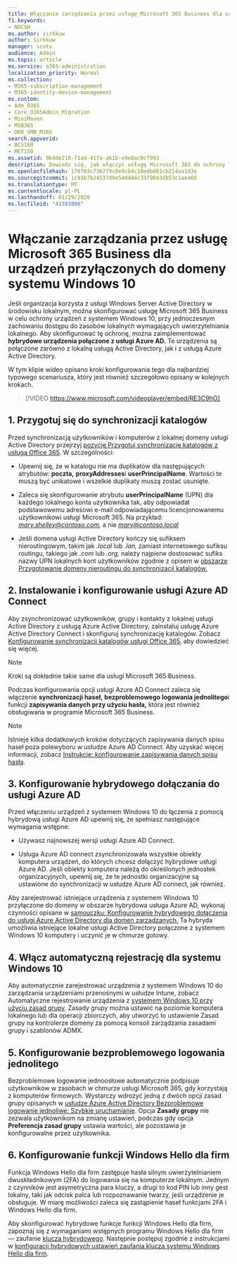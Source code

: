 ```yaml
---
title: Włączanie zarządzania przez usługę Microsoft 365 Business dla urządzeń przyłączonych do domeny systemu Windows 10
f1.keywords:
- NOCSH
ms.author: sirkkuw
author: Sirkkuw
manager: scotv
audience: Admin
ms.topic: article
ms.service: o365-administration
localization_priority: Normal
ms.collection:
- M365-subscription-management
- M365-identity-device-management
ms.custom:
- Adm_O365
- Core_O365Admin_Migration
- MiniMaven
- MSB365
- OKR_SMB_M365
search.appverid:
- BCS160
- MET150
ms.assetid: 9b4de218-f1ad-41fa-a61b-e9e8ac0cf993
description: Dowiedz się, jak włączyć usługę Microsoft 365 do ochrony lokalnych urządzeń z systemem Windows 10 przyłączonych do usługi Active Directory.
ms.openlocfilehash: 170703c7367f9c0e9cb4c10edbd81cb214aa1d3e
ms.sourcegitcommit: 1c91b7b24537d0e54d484c3379043db53c1aea65
ms.translationtype: MT
ms.contentlocale: pl-PL
ms.lasthandoff: 01/29/2020
ms.locfileid: "41593806"
---
```

# <a name="enable-domain-joined-windows-10-devices-to-be-managed-by-microsoft-365-business"></a>Włączanie zarządzania przez usługę Microsoft 365 Business dla urządzeń przyłączonych do domeny systemu Windows 10

Jeśli organizacja korzysta z usługi Windows Server Active Directory w środowisku lokalnym, można skonfigurować usługę Microsoft 365 Business w celu ochrony urządzeń z systemem Windows 10, przy jednoczesnym zachowaniu dostępu do zasobów lokalnych wymagających uwierzytelniania lokalnego.
Aby skonfigurować tę ochronę, można zaimplementować **hybrydowe urządzenia połączone z usługi Azure AD.** Te urządzenia są połączone zarówno z lokalną usługą Active Directory, jak i z usługą Azure Active Directory.

W tym klipie wideo opisano kroki konfigurowania tego dla najbardziej typowego scenariusza, który jest również szczegółowo opisany w kolejnych krokach.

> [!VIDEO https://www.microsoft.com/videoplayer/embed/RE3C9hO]
  

## <a name="1-prepare-for-directory-synchronization"></a>1. Przygotuj się do synchronizacji katalogów 

Przed synchronizacją użytkowników i komputerów z lokalnej domeny usługi Active Directory przejrzyj [pozycję Przygotuj synchronizację katalogów z usługą Office 365](https://docs.microsoft.com/office365/enterprise/prepare-for-directory-synchronization). W szczególności:

   - Upewnij się, że w katalogu nie ma duplikatów dla następujących atrybutów: **poczta,** **proxyAddresses**i **userPrincipalName**. Wartości te muszą być unikatowe i wszelkie duplikaty muszą zostać usunięte.
   
   - Zaleca się skonfigurowanie atrybutu **userPrincipalName** (UPN) dla każdego lokalnego konta użytkownika tak, aby odpowiadał podstawowemu adresowi e-mail odpowiadającemu licencjonowanemu użytkownikowi usługi Microsoft 365. Na przykład: *mary.shelley@contoso.com,* a nie *mary@contoso.local*
   
   - Jeśli domena usługi Active Directory kończy się sufiksem nieroutingowym, takim jak *.local* lub *.lan,* zamiast internetowego sufiksu routingu, takiego jak *.com* lub *.org,* należy najpierw dostosować sufiks nazwy UPN lokalnych kont użytkowników zgodnie z opisem w [obszarze Przygotowanie domeny nieroutingu do synchronizacji katalogów.](https://docs.microsoft.com/office365/enterprise/prepare-a-non-routable-domain-for-directory-synchronization) 

## <a name="2-install-and-configure-azure-ad-connect"></a>2. Instalowanie i konfigurowanie usługi Azure AD Connect

Aby zsynchronizować użytkowników, grupy i kontakty z lokalnej usługi Active Directory z usługą Azure Active Directory, zainstaluj usługę Azure Active Directory Connect i skonfiguruj synchronizację katalogów. Zobacz [Konfigurowanie synchronizacji katalogów usługi Office 365,](https://support.office.com/article/1b3b5318-6977-42ed-b5c7-96fa74b08846) aby dowiedzieć się więcej.

> [!NOTE]
> Kroki są dokładnie takie same dla usługi Microsoft 365 Business. 

Podczas konfigurowania opcji usługi Azure AD Connect zaleca się włączenie **synchronizacji haseł,** **bezproblemowego logowania jednolitego**i funkcji **zapisywania danych przy użyciu hasła,** która jest również obsługiwana w programie Microsoft 365 Business.

> [!NOTE]
> Istnieje kilka dodatkowych kroków dotyczących zapisywania danych spisu haseł poza polewyboru w usłudze Azure AD Connect. Aby uzyskać więcej informacji, zobacz [Instrukcje: konfigurowanie zapisywania danych spisu hasła](https://docs.microsoft.com/azure/active-directory/authentication/howto-sspr-writeback). 

## <a name="3-configure-hybrid-azure-ad-join"></a>3. Konfigurowanie hybrydowego dołączania do usługi Azure AD

Przed włączeniu urządzeń z systemem Windows 10 do łączenia z pomocą hybrydową usługi Azure AD upewnij się, że spełniasz następujące wymagania wstępne:

   - Używasz najnowszej wersji usługi Azure AD Connect.

   - Usługa Azure AD connect zsynchronizowała wszystkie obiekty komputera urządzeń, do których chcesz dołączyć hybrydowe usługi Azure AD. Jeśli obiekty komputera należą do określonych jednostek organizacyjnych, upewnij się, że te jednostki organizacyjne są ustawione do synchronizacji w usłudze Azure AD connect, jak również.

Aby zarejestrować istniejące urządzenia z systemem Windows 10 przyłączone do domeny w obszarze hybrydowa usługa Azure AD, wykonaj czynności opisane w [samouczku: Konfigurowanie hybrydowego dołączenia do usługi Azure Active Directory dla domen zarządzanych.](https://docs.microsoft.com/azure/active-directory/devices/hybrid-azuread-join-managed-domains#configure-hybrid-azure-ad-join) Ta hybryda umożliwia istniejące lokalne usługi Active Directory połączone z systemem Windows 10 komputery i uczynić je w chmurze gotowy.
    
## <a name="4-enable-automatic-enrollment-for-windows-10"></a>4. Włącz automatyczną rejestrację dla systemu Windows 10

 Aby automatycznie zarejestrować urządzenia z systemem Windows 10 do zarządzania urządzeniami przenośnymi w usłudze Intune, zobacz Automatyczne rejestrowanie urządzenia z [systemem Windows 10 przy użyciu zasad grupy](https://docs.microsoft.com/windows/client-management/mdm/enroll-a-windows-10-device-automatically-using-group-policy). Zasady grupy można ustawić na poziomie komputera lokalnego lub dla operacji zbiorczych, aby utworzyć to ustawienie Zasad grupy na kontrolerze domeny za pomocą konsoli zarządzania zasadami grupy i szablonów ADMX.

## <a name="5-configure-seamless-single-sign-on"></a>5. Konfigurowanie bezproblemowego logowania jednolitego

  Bezproblemowe logowanie jednoosłowe automatycznie podpisuje użytkowników w zasobach w chmurze usługi Microsoft 365, gdy korzystają z komputerów firmowych. Wystarczy wdrożyć jedną z dwóch opcji zasad grupy opisanych w [usłudze Azure Active Directory Bezproblemowe logowanie jednoliwe: Szybkie uruchamianie](https://docs.microsoft.com/azure/active-directory/hybrid/how-to-connect-sso-quick-start#step-2-enable-the-feature). Opcja **Zasady grupy** nie zezwala użytkownikom na zmianę ustawień, podczas gdy opcja **Preferencja zasad grupy** ustawia wartości, ale pozostawia je konfigurowalne przez użytkownika.

## <a name="6-set-up-windows-hello-for-business"></a>6. Konfigurowanie funkcji Windows Hello dla firm

 Funkcja Windows Hello dla firm zastępuje hasła silnym uwierzytelnianiem dwuskładnikowym (2FA) do logowania się na komputerze lokalnym. Jednym z czynników jest asymetryczna para kluczy, a drugi to kod PIN lub inny gest lokalny, taki jak odcisk palca lub rozpoznawanie twarzy, jeśli urządzenie je obsługuje. W miarę możliwości zaleca się zastąpienie haseł funkcjami 2FA i Windows Hello dla firm.

Aby skonfigurować hybrydowe funkcje funkcji Windows Hello dla firm, zapoznaj się z wymaganiami wstępnych programu Windows Hello dla firm — zaufanie [klucza hybrydowego](https://docs.microsoft.com/windows/security/identity-protection/hello-for-business/hello-hybrid-key-trust-prereqs). Następnie postępuj zgodnie z instrukcjami w [konfiguracji hybrydowych ustawień zaufania klucza systemu Windows Hello dla firm](https://docs.microsoft.com/windows/security/identity-protection/hello-for-business/hello-hybrid-key-whfb-settings). 
